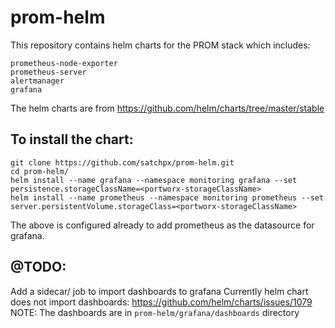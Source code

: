 # prom-helm
This repository contains helm charts for the PROM stack which includes:
```
prometheus-node-exporter
prometheus-server
alertmanager
grafana
```

The helm charts are from https://github.com/helm/charts/tree/master/stable


## To install the chart:
```
git clone https://github.com/satchpx/prom-helm.git
cd prom-helm/
helm install --name grafana --namespace monitoring grafana --set persistence.storageClassName=<portworx-storageClassName>
helm install --name prometheus --namespace monitoring prometheus --set server.persistentVolume.storageClass=<portworx-storageClassName>
```
The above is configured already to add prometheus as the datasource for grafana.

## @TODO:
Add a sidecar/ job to import dashboards to grafana
Currently helm chart does not import dashboards: https://github.com/helm/charts/issues/1079
NOTE: The dashboards are in `prom-helm/grafana/dashboards` directory
